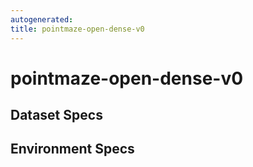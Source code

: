 ```yaml
---
autogenerated:
title: pointmaze-open-dense-v0
---
```

# pointmaze-open-dense-v0

## Dataset Specs

## Environment Specs

